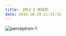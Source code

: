 ```yaml
---
title: 【ML】3 感知机
date: 2018-10-29 21:31:31
---
```

![perceptron-1](/images/DL-images/perceptron-1.jpg)
```python

```
